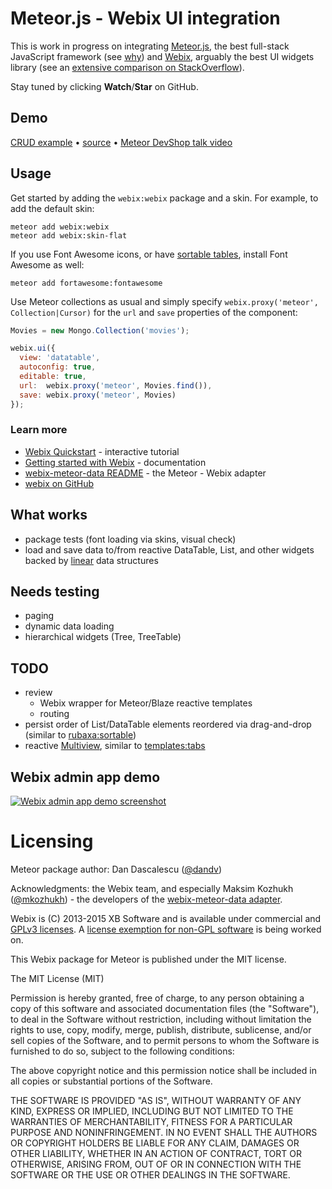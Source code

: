 # Meteor.js - Webix UI integration

This is work in progress on integrating [Meteor.js](http://meteor.com),
the best full-stack JavaScript framework (see [why](http://www.meteorpedia.com/read/Why_Meteor))
and [Webix](http://webix.com), arguably the best UI widgets library (see an
[extensive comparison on StackOverflow](http://stackoverflow.com/questions/200284/what-are-alternatives-to-extjs)).

Stay tuned by clicking **Watch**/**Star** on GitHub.

## Demo

[CRUD example](http://webix.meteor.com) • [source](examples/crud) • [Meteor DevShop talk video](http://youtube.com/watch?v=s3ylMIf_0XU)


## Usage

Get started by adding the `webix:webix` package and a skin. For example, to add the default skin:

    meteor add webix:webix
    meteor add webix:skin-flat
    
If you use Font Awesome icons, or have [sortable tables](https://github.com/webix-hub/tracker/issues/223), install Font Awesome as well:

    meteor add fortawesome:fontawesome

Use Meteor collections as usual and simply specify `webix.proxy('meteor', Collection|Cursor)` for the
`url` and `save` properties of the component:

```js
Movies = new Mongo.Collection('movies');

webix.ui({
  view: 'datatable',
  autoconfig: true,
  editable: true,
  url:  webix.proxy('meteor', Movies.find()),
  save: webix.proxy('meteor', Movies)
});
```

### Learn more

* [Webix Quickstart](http://webix.com/quick-start) - interactive tutorial
* [Getting started with Webix](http://docs.webix.com/desktop__getting_started.html) - documentation
* [webix-meteor-data README](webix-meteor-data) - the Meteor - Webix adapter
* [webix on GitHub](https://github.com/webix-hub/tracker)


## What works

* package tests (font loading via skins, visual check)
* load and save data to/from reactive DataTable, List, and other widgets backed by
  [linear](http://docs.webix.com/desktop__dynamic_loading.html) data structures


## Needs testing

* paging
* dynamic data loading
* hierarchical widgets (Tree, TreeTable)


## TODO

* review
  * Webix wrapper for Meteor/Blaze reactive templates
  * routing
* persist order of List/DataTable elements reordered via drag-and-drop (similar to
  [rubaxa:sortable](https://atmospherejs.com/rubaxa/sortable))
* reactive [Multiview](http://docs.webix.com/desktop__multiview.html), similar to
  [templates:tabs](https://atmospherejs.com/templates/tabs)


## Webix admin app demo

[![Webix admin app demo screenshot](Webix-admin_app.png)](http://webix.com/demos/admin-app/#!/app/dashboard)


# Licensing

Meteor package author: Dan Dascalescu ([@dandv](http://github.com/dandv))

Acknowledgments: the Webix team, and especially Maksim Kozhukh ([@mkozhukh](https://github.com/mkozhukh)) - the developers of the [webix-meteor-data adapter](https://github.com/webix-hub/webix-meteor-data).

Webix is (C) 2013-2015 XB Software and is available under commercial and
[GPLv3 licenses](http://forum.webix.com/discussion/2114/webix-gpl-as-ui-on-commercial-server). A [license exemption for non-GPL software](http://forum.webix.com/discussion/4023/does-an-open-source-app-that-uses-webix-have-to-become-gpl-licensed) is being worked on.

This Webix package for Meteor is published under the MIT license.

The MIT License (MIT)

Permission is hereby granted, free of charge, to any person obtaining a copy of
this software and associated documentation files (the "Software"), to deal in
the Software without restriction, including without limitation the rights to
use, copy, modify, merge, publish, distribute, sublicense, and/or sell copies of
the Software, and to permit persons to whom the Software is furnished to do so,
subject to the following conditions:

The above copyright notice and this permission notice shall be included in all
copies or substantial portions of the Software.

THE SOFTWARE IS PROVIDED "AS IS", WITHOUT WARRANTY OF ANY KIND, EXPRESS OR
IMPLIED, INCLUDING BUT NOT LIMITED TO THE WARRANTIES OF MERCHANTABILITY, FITNESS
FOR A PARTICULAR PURPOSE AND NONINFRINGEMENT. IN NO EVENT SHALL THE AUTHORS OR
COPYRIGHT HOLDERS BE LIABLE FOR ANY CLAIM, DAMAGES OR OTHER LIABILITY, WHETHER
IN AN ACTION OF CONTRACT, TORT OR OTHERWISE, ARISING FROM, OUT OF OR IN
CONNECTION WITH THE SOFTWARE OR THE USE OR OTHER DEALINGS IN THE SOFTWARE.
